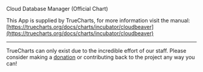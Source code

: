 Cloud Database Manager (Official Chart)

This App is supplied by TrueCharts, for more information visit the manual: [https://truecharts.org/docs/charts/incubator/cloudbeaver](https://truecharts.org/docs/charts/incubator/cloudbeaver)

---

TrueCharts can only exist due to the incredible effort of our staff.
Please consider making a [donation](https://truecharts.org/docs/about/sponsor) or contributing back to the project any way you can!
